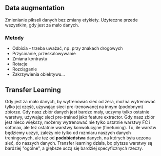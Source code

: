 ## Data augmentation
Zmienianie pikseli danych bez zmiany etykiety.  Użyteczne przede wszystkim, gdy jest za mało danych.
### Metody
* Odbicia - trzeba uważać, np. przy znakach drogowych
* Przycinanie, przeskalowywanie
* Zmiana kontrastu
* Rotacje
* Rozciąganie
* Zakrzywienia obiektywu...

## Transfer Learning
Gdy jest za mało danych, by wytrenować sieć od zera, można wytrenować tylko jej część, używając sieci pre-trenowanej na innym (podobnym) zbiorze.
Gdy nasz zbiór danych jest bardzo mały, uczymy tylko ostatnie warstwy, używając sieci pre-trained jako feature extractor. Gdy nasz zbiór jest nieco większy, możemy wytrenować nie tylko ostatnie warstwy FC i softmax, ale też ostatnie warstwy konwolucyjne (finetuning). To, ile warstw będziemy uczyć, zależy nie tylko od rozmiaru naszych danych treningowych, ale też od **podobieństwa** danych, na których była uczona sieć, do naszych danych.
Transfer learning działa, bo płytsze warstwy są bardziej "ogólne", a głębsze uczą się bardziej specyficznych rzeczy. 
